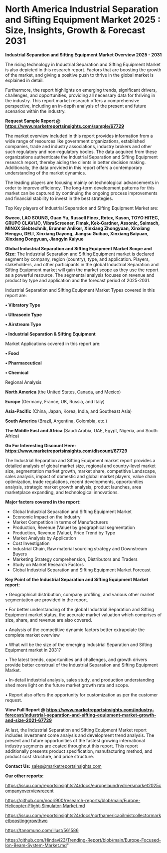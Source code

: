 # North America Industrial Separation and Sifting Equipment Market 2025 : Size, Insights, Growth & Forecast 2031

<Strong> Industrial Separation and Sifting Equipment Market Overview 2025 - 2031</strong>

The rising technology in Industrial Separation and Sifting Equipment Market is also depicted in this research report. Factors that are boosting the growth of the market, and giving a positive push to thrive in the global market is explained in detail.

Furthermore, the report highlights on emerging trends, significant drivers, challenges, and opportunities, providing all necessary data for thriving in the industry. This report market research offers a comprehensive perspective, including an in-depth analysis of the present and future scenarios within the industry.

<strong>Request Sample Report @ <a href=https://www.marketreportsinsights.com/sample/67729>https://www.marketreportsinsights.com/sample/67729</a></strong>

The market overview included in this report provides information from a wide range of resources like government organizations, established companies, trade and industry associations, industry brokers and other such regulatory and non-regulatory bodies. The data acquired from these organizations authenticate the Industrial Separation and Sifting Equipment research report, thereby aiding the clients in better decision making. Additionally, the data provided in this report offers a contemporary understanding of the market dynamics.

The leading players are focusing mainly on technological advancements in order to improve efficiency. The long-term development patterns for this market can be captured by continuing the ongoing process improvements and financial stability to invest in the best strategies.

Top Key players of Industrial Separation and Sifting Equipment Market are:

<strong>Sweco, LAO SOUNG, Guan Yu, Russell Finex, Rotex, Kason, TOYO HITEC, GRUPO CLAVIJO, VibraScreener, Fimak, Kek-Gardner, Assonic, Saimach, MINOX Siebtechnik, Brunner Anliker, Xinxiang Zhongyuan, Xinxiang Hengyu, DELI, Xinxiang Dayong, Jiangsu Guibao, Xinxiang Baiyuan, Xinxiang Dongyuan, Jiangyin Kaiyue</strong>

<strong><b>Global Industrial Separation and Sifting Equipment Market Scope and Size:</b></strong>
The Industrial Separation and Sifting Equipment market is declared segment by company, region (country), type, and application. Players, stakeholders, and other participants in the global Industrial Separation and Sifting Equipment market will gain the market scope as they use the report as a powerful resource. The segmental analysis focuses on revenue and product by type and application and the forecast period of 2025-2031.

Industrial Separation and Sifting Equipment Market Types covered in this report are:

<strong>• Vibratory Type

• Ultrasonic Type

• Airstream Type

• Industrial Separation & Sifting Equipment</strong>

Market Applications covered in this report are:

<strong>• Food

• Pharmaceutical

• Chemical</strong> 

Regional Analysis

<strong>North America</strong> (the United States, Canada, and Mexico)

<strong>Europe</strong> (Germany, France, UK, Russia, and Italy)

<strong>Asia-Pacific</strong> (China, Japan, Korea, India, and Southeast Asia)

<strong>South America</strong> (Brazil, Argentina, Colombia, etc.)

<strong>The Middle East and Africa</strong> (Saudi Arabia, UAE, Egypt, Nigeria, and South Africa)

<strong>Go For Interesting Discount Here: <a href=https://www.marketreportsinsights.com/discount/67729>https://www.marketreportsinsights.com/discount/67729</a></strong>

The Industrial Separation and Sifting Equipment market report provides a detailed analysis of global market size, regional and country-level market size, segmentation market growth, market share, competitive Landscape, sales analysis, impact of domestic and global market players, value chain optimization, trade regulations, recent developments, opportunities analysis, strategic market growth analysis, product launches, area marketplace expanding, and technological innovations.

<strong><b>Major factors covered in the report:</b></strong>
<ul>
  <li>Global Industrial Separation and Sifting Equipment Market </li>
  <li>Economic Impact on the Industry</li>
  <li>Market Competition in terms of Manufacturers</li>
  <li>Production, Revenue (Value) by geographical segmentation</li>
  <li>Production, Revenue (Value), Price Trend by Type</li>
  <li>Market Analysis by Application</li>
  <li>Cost Investigation</li>
  <li>Industrial Chain, Raw material sourcing strategy and Downstream Buyers</li>
  <li>Marketing Strategy comprehension, Distributors and Traders</li>
  <li>Study on Market Research Factors</li>
  <li>Global Industrial Separation and Sifting Equipment Market Forecast</li>
</ul>

<strong><b>Key Point of the Industrial Separation and Sifting Equipment Market report:</b></strong>

• Geographical distribution, company profiling, and various other market segmentation are provided in the report.

• For better understanding of the global Industrial Separation and Sifting Equipment market status, the accurate market valuation which comprises of size, share, and revenue are also covered.

• Analysis of the competitive dynamic factors better extrapolate the complete market overview

• What will be the size of the emerging Industrial Separation and Sifting Equipment market in 2031?

• The latest trends, opportunities and challenges, and growth drivers provide better construal of the Industrial Separation and Sifting Equipment Market.

• In-detail industrial analysis, sales study, and production understanding shed more light on the future market growth rate and scope.

• Report also offers the opportunity for customization as per the customer request.

<strong><b>View Full Report @ <a href=https://www.marketreportsinsights.com/industry-forecast/industrial-separation-and-sifting-equipment-market-growth-and-size-2021-67729>https://www.marketreportsinsights.com/industry-forecast/industrial-separation-and-sifting-equipment-market-growth-and-size-2021-67729</a></b></strong>


At last, the Industrial Separation and Sifting Equipment Market report includes investment come analysis and development trend analysis. The present and future opportunities of the fastest growing international industry segments are coated throughout this report. This report additionally presents product specification, manufacturing method, and product cost structure, and price structure.

<strong>Contact Us:</strong>
sales@marketreportsinsights.com

<strong>Our other reports:</strong>

<a href=https://issuu.com/reportsinsights24/docs/europelaundrydriersmarket2025companyoverviewrecent>https://issuu.com/reportsinsights24/docs/europelaundrydriersmarket2025companyoverviewrecent</a>

<a href=https://github.com/noori900/research-reports/blob/main/Europe-Helicopter-Flight-Simulator-Market.md>https://github.com/noori900/research-reports/blob/main/Europe-Helicopter-Flight-Simulator-Market.md</a>

<a href=https://issuu.com/reportsinsights24/docs/northamericaoilmistcollectormarketboostinggrowthwo>https://issuu.com/reportsinsights24/docs/northamericaoilmistcollectormarketboostinggrowthwo</a>

<a href=https://tanomuno.com/illust/561586>https://tanomuno.com/illust/561586</a>

<a href=https://github.com/Hindavi23/Trending-Report/blob/main/Europe-Focused-Ion-Beam-System-Market.md>https://github.com/Hindavi23/Trending-Report/blob/main/Europe-Focused-Ion-Beam-System-Market.md</a>"
